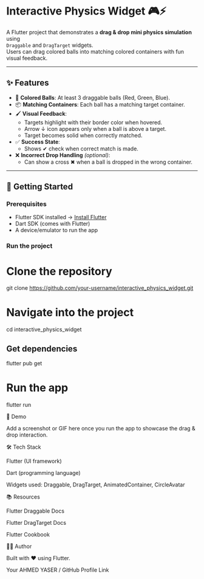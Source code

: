 # Interactive Physics Widget 🎮⚡

A Flutter project that demonstrates a **drag & drop mini physics simulation** using  
`Draggable` and `DragTarget` widgets.  
Users can drag colored balls into matching colored containers with fun visual feedback.

---

## ✨ Features
- 🎨 **Colored Balls**: At least 3 draggable balls (Red, Green, Blue).  
- 📦 **Matching Containers**: Each ball has a matching target container.  
- 🖌 **Visual Feedback**:  
  - Targets highlight with their border color when hovered.  
  - Arrow ↓ icon appears only when a ball is above a target.  
  - Target becomes solid when correctly matched.  
- ✅ **Success State**:  
  - Shows ✔ check when correct match is made.  
- ❌ **Incorrect Drop Handling** *(optional)*:  
  - Can show a cross ✖ when a ball is dropped in the wrong container.  

---

## 🚀 Getting Started

### Prerequisites
- Flutter SDK installed → [Install Flutter](https://docs.flutter.dev/get-started/install)  
- Dart SDK (comes with Flutter)  
- A device/emulator to run the app  

### Run the project

# Clone the repository
git clone https://github.com/your-username/interactive_physics_widget.git

# Navigate into the project
cd interactive_physics_widget

## Get dependencies
flutter pub get

# Run the app
flutter run

📸 Demo

Add a screenshot or GIF here once you run the app to showcase the drag & drop interaction.

🛠️ Tech Stack

Flutter (UI framework)

Dart (programming language)

Widgets used: Draggable, DragTarget, AnimatedContainer, CircleAvatar

📚 Resources

Flutter Draggable Docs

Flutter DragTarget Docs

Flutter Cookbook

👨‍💻 Author

Built with ❤️ using Flutter.

Your AHMED YASER / GitHub Profile Link